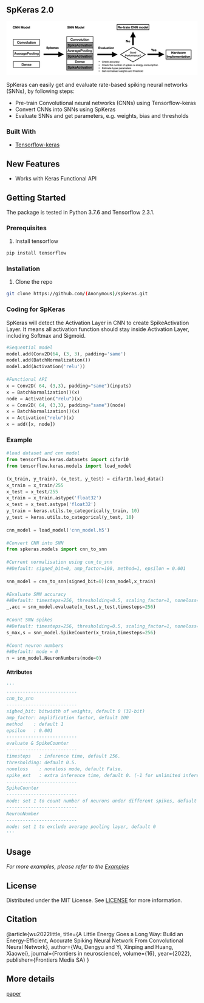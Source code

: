 <!-- PROJECT LOGO -->


<!-- TABLE OF CONTENTS -->




<!-- ABOUT THE PROJECT -->
## SpKeras 2.0
<img src="./doc/Spkeras_Framework.png">

SpKeras can easily get and evaluate rate-based spiking neural networks (SNNs), by following steps:
* Pre-train Convolutional neural networks (CNNs) using Tensorflow-keras
* Convert CNNs into SNNs using SpKeras
* Evaluate SNNs and get parameters, e.g. weights, bias and thresholds

### Built With
* [Tensorflow-keras](https://www.tensorflow.org/guide/keras/sequential_model)

## New Features
* Works with Keras Functional API

<!-- GETTING STARTED -->
## Getting Started
The package is tested in Python 3.7.6 and Tensorflow 2.3.1.

### Prerequisites

1. Install tensorflow
```sh
pip install tensorflow
```

### Installation

1. Clone the repo
```sh
git clone https://github.com/(Anonymous)/spkeras.git
```
### Coding for SpKeras 
SpKeras will detect the Activation Layer in CNN to create SpikeActivation Layer. It means all activation function should stay inside Activation Layer, including Softmax and Sigmoid. 

```python
#Sequential model
model.add(Conv2D(64, (3, 3), padding='same')
model.add(BatchNormalization())
model.add(Activation('relu'))

#Functional API
x = Conv2D( 64, (3,3), padding="same")(inputs)
x = BatchNormalization()(x)
node = Activation("relu")(x)
x = Conv2D( 64, (3,3), padding="same")(node)
x = BatchNormalization()(x)
x = Activation("relu")(x)
x = add([x, node])
```

### Example
```python
#load dataset and cnn model
from tensorflow.keras.datasets import cifar10
from tensorflow.keras.models import load_model

(x_train, y_train), (x_test, y_test) = cifar10.load_data()
x_train = x_train/255
x_test = x_test/255
x_train = x_train.astype('float32')
x_test = x_test.astype('float32')
y_train = keras.utils.to_categorical(y_train, 10)
y_test = keras.utils.to_categorical(y_test, 10)

cnn_model = load_model('cnn_model.h5')

#Convert CNN into SNN
from spkeras.models import cnn_to_snn

#Current normalisation using cnn_to_snn
##Default: signed_bit=0, amp_factor=100, method=1, epsilon = 0.001

snn_model = cnn_to_snn(signed_bit=0)(cnn_model,x_train)

#Evaluate SNN accuracy
##Default: timesteps=256, thresholding=0.5, scaling_factor=1, noneloss=False, spike_ext=0 
_,acc = snn_model.evaluate(x_test,y_test,timesteps=256)

#Count SNN spikes
##Default: timesteps=256, thresholding=0.5, scaling_factor=1, noneloss=False, spike_ext=0, mode=0
s_max,s = snn_model.SpikeCounter(x_train,timesteps=256)

#Count neuron numbers
##Default: mode = 0
n = snn_model.NeuronNumbers(mode=0)
```

#### Attributes
```python
'''
--------------------------
cnn_to_snn
--------------------------
sigbed_bit: bitwidth of weights, default 0 (32-bit) 
amp_factor: amplification factor, default 100
method    : default 1
epsilon   : 0.001
--------------------------
evaluate & SpikeCounter
--------------------------
timesteps   : inference time, default 256.
thresholding: default 0.5.
noneloss    : noneloss mode, default False.
spike_ext   : extra inference time, default 0. (-1 for unlimited inference time) 
--------------------------
SpikeCounter
--------------------------
mode: set 1 to count number of neurons under different spikes, default 0
--------------------------
NeuronNumber
--------------------------
mode: set 1 to exclude average pooling layer, default 0
'''
```
<!-- USAGE EXAMPLES -->
## Usage

_For more examples, please refer to the [Examples](./examples/)_

<!-- LICENSE -->
## License

Distributed under the MIT License. See [LICENSE](./LICENSE) for more information.

<!-- Citation -->
## Citation
@article{wu2022little,
  title={A Little Energy Goes a Long Way: Build an Energy-Efficient, Accurate Spiking Neural Network From Convolutional Neural Network},
  author={Wu, Dengyu and Yi, Xinping and Huang, Xiaowei},
  journal={Frontiers in neuroscience},
  volume={16},
  year={2022},
  publisher={Frontiers Media SA}
}
<!-- PUBLICATION -->
## More details
<a href="https://www.frontiersin.org/articles/10.3389/fnins.2022.759900/abstract">paper</a>


